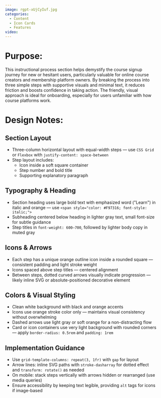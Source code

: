 ```yaml
---
image: rgpt-xUjCyIuf.jpg
categories:
  - Content
  - Icon Cards
  - Features
video:
---
```

# Purpose:
This instructional process section helps demystify the course signup journey for new or hesitant users, particularly valuable for online course creators and membership platform owners. By breaking the process into three simple steps with supportive visuals and minimal text, it reduces friction and boosts confidence in taking action. The friendly, visual approach is ideal for onboarding, especially for users unfamiliar with how course platforms work.

# Design Notes:

## Section Layout
* Three-column horizontal layout with equal-width steps — use `CSS Grid` or `Flexbox` with `justify-content: space-between`
* Step layout includes:
  - Icon inside a soft square container
  - Step number and bold title
  - Supporting explanatory paragraph

## Typography & Heading
* Section heading uses large bold text with emphasized word ("Learn") in italic and orange — use `<span style="color: #F97316; font-style: italic;">`
* Subheading centered below heading in lighter gray text, small font-size for subtle guidance
* Step titles in `font-weight: 600–700`, followed by lighter body copy in muted gray

## Icons & Arrows
* Each step has a unique orange outline icon inside a rounded square — consistent padding and light stroke weight
* Icons spaced above step titles — centered alignment
* Between steps, dotted curved arrows visually indicate progression — likely inline SVG or absolute-positioned decorative element

## Colors & Visual Styling
* Clean white background with black and orange accents
* Icons use orange stroke color only — maintains visual consistency without overwhelming
* Dashed arrows use light gray or soft orange for a non-distracting flow
* Card or icon containers use very light background with rounded corners — apply `border-radius: 0.5rem` and `padding: 1rem`

## Implementation Guidance
* Use `grid-template-columns: repeat(3, 1fr)` with `gap` for layout
* Arrow lines: inline SVG paths with `stroke-dasharray` for dotted effect and `transform: rotate()` as needed
* On mobile: stack steps vertically with arrows hidden or rearranged (use media queries)
* Ensure accessibility by keeping text legible, providing `alt` tags for icons if image-based
